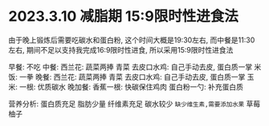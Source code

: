 # 2023.3.10 减脂期 15:9限时性进食法

由于晚上锻炼后需要吃碳水和蛋白粉, 这个时间大概是19:30左右, 而中餐是11:30左右, 期间不足以支持我完成16:9限时性进食, 所以采用15:9限时性进食法

早餐: 不吃
中餐: 
	西兰花: 蔬菜两捧
	青菜
	去皮口水鸡: 自己手动去皮, 蛋白质一掌
	米饭: 一拳
晚餐:
	西兰花: 蔬菜两捧
	青菜
	去皮口水鸡: 自己手动去皮, 蛋白质一掌
	玉米: 一根: 优质碳水
晚加餐:
	香蕉一根: 快碳保住鸡肉
	蛋白粉一勺: 补充蛋白质

营养分析:
	蛋白质充足
	脂肪少量
	纤维素充足
	碳水较少
	`缺少维生素,需要添加水果`
		草莓
		柚子 


